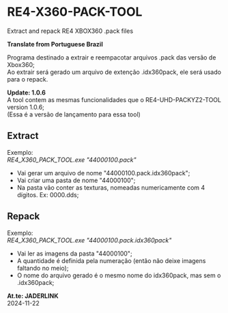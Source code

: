 # RE4-X360-PACK-TOOL
Extract and repack RE4 XBOX360 .pack files

**Translate from Portuguese Brazil**

Programa destinado a extrair e reempacotar arquivos .pack das versão de Xbox360;
<br> Ao extrair será gerado um arquivo de extenção .idx360pack, ele será usado para o repack.

**Update: 1.0.6**
<br>A tool contem as mesmas funcionalidades que o RE4-UHD-PACKYZ2-TOOL version 1.0.6;
<br>(Essa é a versão de lançamento para essa tool)

## Extract

Exemplo:
<br>*RE4_X360_PACK_TOOL.exe "44000100.pack"*

* Vai gerar um arquivo de nome "44000100.pack.idx360pack";
* Vai criar uma pasta de nome "44000100";
* Na pasta vão conter as texturas, nomeadas numericamente com 4 dígitos. Ex: 0000.dds;

## Repack

Exemplo:
<br>*RE4_X360_PACK_TOOL.exe "44000100.pack.idx360pack"*

* Vai ler as imagens da pasta "44000100";
* A quantidade é definida pela numeração (então não deixe imagens faltando no meio);
* O nome do arquivo gerado é o mesmo nome do idx360pack, mas sem o .idx360pack;

**At.te: JADERLINK**
<br>2024-11-22